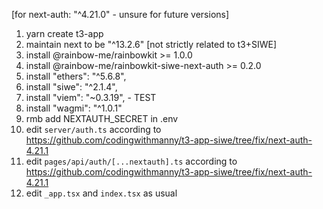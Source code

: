 [for next-auth: "^4.21.0" - unsure for future versions]

1. yarn create t3-app
2. maintain next to be "^13.2.6" [not strictly related to t3+SIWE]
3. install @rainbow-me/rainbowkit >= 1.0.0
4. install @rainbow-me/rainbowkit-siwe-next-auth >= 0.2.0
5. install "ethers": "^5.6.8",
6. install "siwe": "^2.1.4",
7. install "viem": "~0.3.19", - TEST
8. install "wagmi": "^1.0.1"
9. rmb add NEXTAUTH_SECRET in .env
10. edit `server/auth.ts` according to https://github.com/codingwithmanny/t3-app-siwe/tree/fix/next-auth-4.21.1
11. edit `pages/api/auth/[...nextauth].ts` according to https://github.com/codingwithmanny/t3-app-siwe/tree/fix/next-auth-4.21.1
12. edit `_app.tsx` and `index.tsx` as usual
